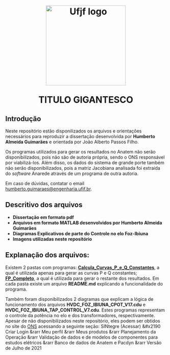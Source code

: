 

<h1 align="center">
  <img src="https://github.com/humbertoAGjf/Dissertacao-Humberto-Ufjf/blob/main/Imagens/Logo_da_UFJF.png" alt="Ufjf logo" width="250"/>
<p>   </p>
<p> TITULO GIGANTESCO </p>
</h1>

## Introdução
Neste repositório estão disponilizados os arquivos e orientações necessários para reproduzir a dissertação desenvolvida por <strong>Humberto Almeida Guimarães</strong> e orientada por João Alberto Passos Filho. 

Os programas utilizados para gerar os resultados no Anatem não serão disponibilizados, pois não são de autoria própria, sendo o ONS responsável por viabilizá-los. Além disso, os dados do sistema de grande porte também não serão disponibilizados, pois a matriz Jacobiana analisada foi extraída do <i>software</i> Anarede através de um programa de outra autoria.

Em caso de dúvidas, contatar o email humberto.guimaraes@engenharia.ufjf.br.

## Descritivo dos arquivos

- **Dissertação em formato pdf**
- **Arquivos em formato MATLAB desenvolvidos por Humberto Almeida Guimarães**
- **Diagramas Explicativos de parte do Controle no elo Foz-Ibiuna**
- **Imagens utilizadas neste repositório**

## Explanação dos arquivos:

Existem 2 pastas com programas: <a href="https://github.com/humbertoAGjf/Dissertacao-Humberto-Ufjf/tree/main/Calcula_Curvas_P_e_Q_Constantes"><strong>Calcula_Curvas_P_e_Q_Constantes</strong></a>, a qual é utilizada apenas para gerar as curvas P e Q constantes; <a href="https://github.com/humbertoAGjf/Dissertacao-Humberto-Ufjf/tree/main/FP_Completo"><strong>FP_Completo</strong></a>, a qual é utilizada para gerar o restante dos resultados. Em cada pasta existe um arquivo <strong>README.md</strong> explicando a funcionalidade do programa.

Também foram disponibilizados 2 diagramas que explicam a lógica de funcionamento dos arquivos <strong>HVDC_FOZ_IBIUNA_CPOT_V17.cdu</strong> e <strong>HVDC_FOZ_IBIUNA_TAP_CONTROL_V7.cdu</strong>. Estes programas representam o controle da potência no elo e dos transformadores, respectivamente. Apesar de não disponibilizados neste repositório, eles podem ser obtidos no site do <a href="http://www.ons.org.br/">ONS</a> acessando a seguinte seção: SINtegre (Acessar) &#x2190 Criar Login &rarr Meu perfil &rarr Meus produtos &rarr Planejamento da Operação &rarr Validação de dados e de modelos de componentes para estudos elétricos &rarr Banco de dados de Anatem e Pacdyn &rarr Versão de Julho de 2021



